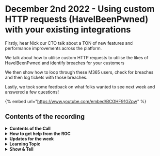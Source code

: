 # December 2nd 2022 - Using custom HTTP requests (HaveIBeenPwned) with your existing integrations

Firstly, hear Nick our CTO talk about a TON of new features and performance improvements across the platform.

We talk about how to utilise custom HTTP requests to utilise the likes of HaveIBeenPwned and identify breaches for your customers

We then show how to loop through these M365 users, check for breaches and then log tickets with those breaches.

Lastly, we took some feedback on what folks wanted to see next week and answered a few questions!

{% embed url="https://www.youtube.com/embed/BCOHF91GZpw" %}

## Contents of the recording

<details>

<summary><strong>Contents of the Call</strong></summary>

This call is for people who are: Interested in building their own workflows Wanting to stay on top of new developments Just want to learn more about Rewst and participate in the community We will talk about the platform, news, some training, and any Q\&A. As always, feel free to unmute and interrupt us, this is an interactive call! ​

</details>

<details>

<summary><strong>How to get help from the ROC</strong></summary>

How to get help - Engage the ROC in Slack - Email support coming soon! - \[FUTURE] Live chat in the app - Would this be helpful to people? - Documentation - https://rewst.help - Feature Requests - https://rewst.canny.io/

</details>

<details>

<summary><strong>Updates for the week</strong></summary>

* Check out the release notes here

</details>

<details>

<summary><strong>Learning Topic</strong></summary>

* Demos
  * Custom HTTP Requests
  * Looping through data using With Items

</details>

<details>

<summary><strong>Show &#x26; Tell</strong></summary>



</details>
